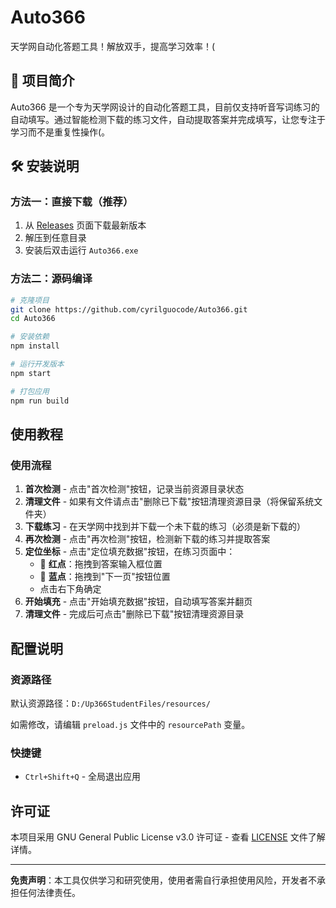 # Auto366

天学网自动化答题工具！解放双手，提高学习效率！(

## 🚀 项目简介

Auto366 是一个专为天学网设计的自动化答题工具，目前仅支持听音写词练习的自动填写。通过智能检测下载的练习文件，自动提取答案并完成填写，让您专注于学习而不是重复性操作(。

## 🛠️ 安装说明

### 方法一：直接下载（推荐）

1. 从 [Releases](https://github.com/cyrilguocode/Auto366/releases) 页面下载最新版本
2. 解压到任意目录
3. 安装后双击运行 `Auto366.exe`

### 方法二：源码编译

```bash
# 克隆项目
git clone https://github.com/cyrilguocode/Auto366.git
cd Auto366

# 安装依赖
npm install

# 运行开发版本
npm start

# 打包应用
npm run build
```

## 使用教程

### 使用流程

1. **首次检测** - 点击"首次检测"按钮，记录当前资源目录状态
2. **清理文件** - 如果有文件请点击"删除已下载"按钮清理资源目录（将保留系统文件夹）
3. **下载练习** - 在天学网中找到并下载一个未下载的练习（必须是新下载的）
4. **再次检测** - 点击"再次检测"按钮，检测新下载的练习并提取答案
5. **定位坐标** - 点击"定位填充数据"按钮，在练习页面中：
   - 🔴 **红点**：拖拽到答案输入框位置
   - 🔵 **蓝点**：拖拽到"下一页"按钮位置
   - 点击右下角确定
6. **开始填充** - 点击"开始填充数据"按钮，自动填写答案并翻页
7. **清理文件** - 完成后可点击"删除已下载"按钮清理资源目录

## 配置说明

### 资源路径

默认资源路径：`D:/Up366StudentFiles/resources/`

如需修改，请编辑 `preload.js` 文件中的 `resourcePath` 变量。

### 快捷键

- `Ctrl+Shift+Q` - 全局退出应用

## 许可证

本项目采用 GNU General Public License v3.0 许可证 - 查看 [LICENSE](LICENSE) 文件了解详情。

---

**免责声明**：本工具仅供学习和研究使用，使用者需自行承担使用风险，开发者不承担任何法律责任。
